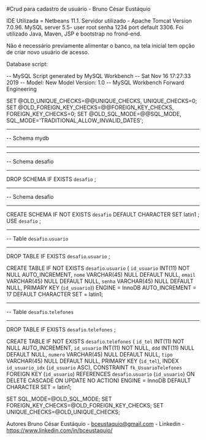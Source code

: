 #Crud para cadastro de usuário - Bruno César Eustáquio

IDE Utilizada = Netbeans 11.1.
Servidor utilizado -  Apache Tomcat Version 7.0.96.
MySQL server 5.5- user root senha 1234 port default 3306.
Foi utilizado Java, Maven, JSP e bootstrap no frond-end.

Não é necessário previamente alimentar o banco, na tela inicial tem opção de criar novo usuário de acesso.

Database script: 

-- MySQL Script generated by MySQL Workbench
-- Sat Nov 16 17:27:33 2019
-- Model: New Model    Version: 1.0
-- MySQL Workbench Forward Engineering

SET @OLD_UNIQUE_CHECKS=@@UNIQUE_CHECKS, UNIQUE_CHECKS=0;
SET @OLD_FOREIGN_KEY_CHECKS=@@FOREIGN_KEY_CHECKS, FOREIGN_KEY_CHECKS=0;
SET @OLD_SQL_MODE=@@SQL_MODE, SQL_MODE='TRADITIONAL,ALLOW_INVALID_DATES';

-- -----------------------------------------------------
-- Schema mydb
-- -----------------------------------------------------
-- -----------------------------------------------------
-- Schema desafio
-- -----------------------------------------------------
DROP SCHEMA IF EXISTS `desafio` ;

-- -----------------------------------------------------
-- Schema desafio
-- -----------------------------------------------------
CREATE SCHEMA IF NOT EXISTS `desafio` DEFAULT CHARACTER SET latin1 ;
USE `desafio` ;

-- -----------------------------------------------------
-- Table `desafio`.`usuario`
-- -----------------------------------------------------
DROP TABLE IF EXISTS `desafio`.`usuario` ;

CREATE TABLE IF NOT EXISTS `desafio`.`usuario` (
  `id_usuario` INT(11) NOT NULL AUTO_INCREMENT,
  `nome` VARCHAR(45) NULL DEFAULT NULL,
  `email` VARCHAR(45) NULL DEFAULT NULL,
  `senha` VARCHAR(45) NULL DEFAULT NULL,
  PRIMARY KEY (`id_usuario`))
ENGINE = InnoDB
AUTO_INCREMENT = 17
DEFAULT CHARACTER SET = latin1;


-- -----------------------------------------------------
-- Table `desafio`.`telefones`
-- -----------------------------------------------------
DROP TABLE IF EXISTS `desafio`.`telefones` ;

CREATE TABLE IF NOT EXISTS `desafio`.`telefones` (
  `id_tel` INT(11) NOT NULL AUTO_INCREMENT,
  `id_usuario` INT(11) NOT NULL,
  `ddd` INT(11) NULL DEFAULT NULL,
  `numero` VARCHAR(45) NULL DEFAULT NULL,
  `tipo` VARCHAR(45) NULL DEFAULT NULL,
  PRIMARY KEY (`id_tel`),
  INDEX `id_usuario_idx` (`id_usuario` ASC),
  CONSTRAINT `fk_UsuarioTelefones`
    FOREIGN KEY (`id_usuario`)
    REFERENCES `desafio`.`usuario` (`id_usuario`)
    ON DELETE CASCADE
    ON UPDATE NO ACTION)
ENGINE = InnoDB
DEFAULT CHARACTER SET = latin1;


SET SQL_MODE=@OLD_SQL_MODE;
SET FOREIGN_KEY_CHECKS=@OLD_FOREIGN_KEY_CHECKS;
SET UNIQUE_CHECKS=@OLD_UNIQUE_CHECKS;



Autores
Bruno César Eustáquio - bceustaquio@gmail.com - Linkedin - https://www.linkedin.com/in/bceustaquio/
